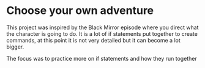 # **Choose your own adventure**

This project was inspired by the Black Mirror episode where you direct what the character is going to do.
It is a lot of if statements put together to create commands, at this point it is not very detailed but it can become a lot bigger.

The focus was to practice more on if statements and how they run together
